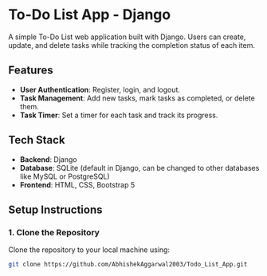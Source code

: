 # To-Do List App - Django

A simple To-Do List web application built with Django. Users can create, update, and delete tasks while tracking the completion status of each item.

## Features

- **User Authentication**: Register, login, and logout.
- **Task Management**: Add new tasks, mark tasks as completed, or delete them.
- **Task Timer**: Set a timer for each task and track its progress.

## Tech Stack

- **Backend**: Django
- **Database**: SQLite (default in Django, can be changed to other databases like MySQL or PostgreSQL)
- **Frontend**: HTML, CSS, Bootstrap 5

## Setup Instructions

### 1. Clone the Repository

Clone the repository to your local machine using:

```bash
git clone https://github.com/AbhishekAggarwal2003/Todo_List_App.git
